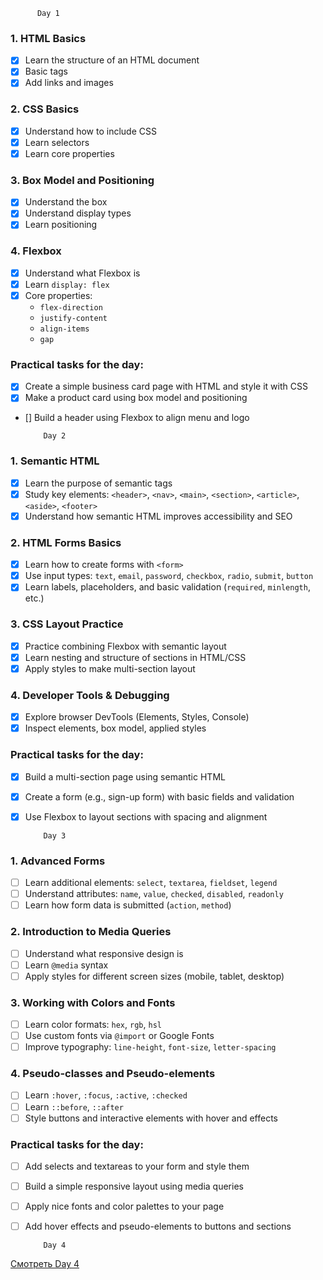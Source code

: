           Day 1
          
### 1. HTML Basics
- [x] Learn the structure of an HTML document
- [x] Basic tags
- [x] Add links and images

### 2. CSS Basics
- [x] Understand how to include CSS
- [x] Learn selectors
- [x] Learn core properties

### 3. Box Model and Positioning

- [x] Understand the box 
- [x] Understand display types
- [x] Learn positioning

### 4. Flexbox

- [x] Understand what Flexbox is 
- [x] Learn `display: flex`
- [x] Core properties:
  - `flex-direction`
  - `justify-content`
  - `align-items`
  - `gap`

### Practical tasks for the day:
- [x] Create a simple business card page with HTML and style it with CSS
- [x] Make a product card using box model and positioning
- [] Build a header using Flexbox to align menu and logo



          Day 2


### 1. Semantic HTML
- [x] Learn the purpose of semantic tags
- [x] Study key elements: `<header>`, `<nav>`, `<main>`, `<section>`, `<article>`, `<aside>`, `<footer>`
- [x] Understand how semantic HTML improves accessibility and SEO

### 2. HTML Forms Basics
- [x] Learn how to create forms with `<form>`
- [x] Use input types: `text`, `email`, `password`, `checkbox`, `radio`, `submit`, `button`
- [x] Learn labels, placeholders, and basic validation (`required`, `minlength`, etc.)

### 3. CSS Layout Practice
- [x] Practice combining Flexbox with semantic layout
- [x] Learn nesting and structure of sections in HTML/CSS
- [x] Apply styles to make multi-section layout

### 4. Developer Tools & Debugging
- [x] Explore browser DevTools (Elements, Styles, Console)
- [x] Inspect elements, box model, applied styles

### Practical tasks for the day:
- [x] Build a multi-section page using semantic HTML
- [x] Create a form (e.g., sign-up form) with basic fields and validation
- [x] Use Flexbox to layout sections with spacing and alignment



          Day 3

### 1. Advanced Forms
- [ ] Learn additional elements: `select`, `textarea`, `fieldset`, `legend`
- [ ] Understand attributes: `name`, `value`, `checked`, `disabled`, `readonly`
- [ ] Learn how form data is submitted (`action`, `method`)

### 2. Introduction to Media Queries
- [ ] Understand what responsive design is
- [ ] Learn `@media` syntax
- [ ] Apply styles for different screen sizes (mobile, tablet, desktop)

### 3. Working with Colors and Fonts
- [ ] Learn color formats: `hex`, `rgb`, `hsl`
- [ ] Use custom fonts via `@import` or Google Fonts
- [ ] Improve typography: `line-height`, `font-size`, `letter-spacing`

### 4. Pseudo-classes and Pseudo-elements
- [ ] Learn `:hover`, `:focus`, `:active`, `:checked`
- [ ] Learn `::before`, `::after`
- [ ] Style buttons and interactive elements with hover and effects

### Practical tasks for the day:
- [ ] Add selects and textareas to your form and style them
- [ ] Build a simple responsive layout using media queries
- [ ] Apply nice fonts and color palettes to your page
- [ ] Add hover effects and pseudo-elements to buttons and sections


          Day 4
[Смотреть Day 4](./day4/readme.md)
